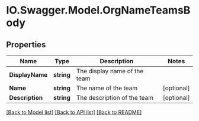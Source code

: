 # IO.Swagger.Model.OrgNameTeamsBody
## Properties

Name | Type | Description | Notes
------------ | ------------- | ------------- | -------------
**DisplayName** | **string** | The display name of the team | 
**Name** | **string** | The name of the team | [optional] 
**Description** | **string** | The description of the team | [optional] 

[[Back to Model list]](../README.md#documentation-for-models) [[Back to API list]](../README.md#documentation-for-api-endpoints) [[Back to README]](../README.md)

